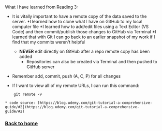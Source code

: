 What I have learned from Reading 3:

* It is vitally important to have a remote copy of the data saved to the server.
    *I learned how to clone what I have on GitHub to my local computer file
    *I learned how to add/edit files using a Text Editor (VS Code) and then commit/publish those changes to GitHub via Terminal
    *I learned that with Git I can go back to an earlier snapshot of my work if I find that my commits weren't helpful
    * **NEVER** edit directly on GitHub after a repo remote copy has been added
        * Repositories can also be created via Terminal and then pushed to GitHub server
* Remember add, commit, push (A, C, P) for all changes

* If I want to view all of my remote URLs, I can run this command:
```
    git remote -v
```
    * code source: [https://blog.udemy.com/git-tutorial-a-comprehensive-guide/#2](https://blog.udemy.com/git-tutorial-a-comprehensive-guide/#2)


### [Back to home](https://dcalhoun286.github.io/reading-notes/)